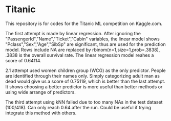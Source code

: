 # Titanic

This repository is for codes for the Titanic ML competition on Kaggle.com.

The first attempt is made by linear regression. After ignoring the "PassengerId","Name","Ticket","Cabin" variables, the linear model shows "Pclass","Sex","Age","SibSp" are significant, thus are used for the prediction model. Rows include NA are replaced by rbinom(n=1,size=1,prob=.3838), .3838 is the overall survival rate. The linear regression model reahes a score of 0.64114.

2.1 attempt used women children group (WCG) as the only predictor. People are identified through their names only. Simply categorizing adult man as dead would give us a score of 0.75119, which is better than the last attempt. It shows choosing a better predictor is more useful than better methods or using wide arrange of predictors.

The third attempt using kNN failed due to too many NAs in the test dataset (100/418). Can only reach 0.64 after the run. Could be useful if trying integrate this method with others.
